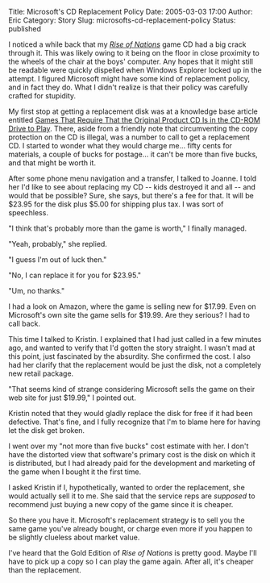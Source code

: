 Title: Microsoft's CD Replacement Policy
Date: 2005-03-03 17:00
Author: Eric
Category: Story
Slug: microsofts-cd-replacement-policy
Status: published

I noticed a while back that my *[Rise of
Nations](http://www.microsoft.com/games/riseofnations/)* game CD had a
big crack through it. This was likely owing to it being on the floor in
close proximity to the wheels of the chair at the boys' computer. Any
hopes that it might still be readable were quickly dispelled when
Windows Explorer locked up in the attempt. I figured Microsoft might
have some kind of replacement policy, and in fact they do. What I didn't
realize is that their policy was carefully crafted for
stupidity.<!--more-->

My first stop at getting a replacement disk was at a knowledge base
article entitled [Games That Require That the Original Product CD Is in
the CD-ROM Drive to
Play](http://support.microsoft.com/default.aspx?scid=kb;en-us;243258).
There, aside from a friendly note that circumventing the copy protection
on the CD is illegal, was a number to call to get a replacement CD. I
started to wonder what they would charge me... fifty cents for
materials, a couple of bucks for postage... it can't be more than five
bucks, and that might be worth it.

After some phone menu navigation and a transfer, I talked to Joanne. I
told her I'd like to see about replacing my CD -- kids destroyed it and
all -- and would that be possible? Sure, she says, but there's a fee for
that. It will be \$23.95 for the disk plus \$5.00 for shipping plus tax.
I was sort of speechless.

"I think that's probably more than the game is worth," I finally
managed.

"Yeah, probably," she replied.

"I guess I'm out of luck then."

"No, I can replace it for you for \$23.95."

"Um, no thanks."

I had a look on Amazon, where the game is selling new for \$17.99.
Even on Microsoft's own site the game sells for \$19.99. Are they
serious? I had to call back.

This time I talked to Kristin. I explained that I had just called in a
few minutes ago, and wanted to verify that I'd gotten the story
straight. I wasn't mad at this point, just fascinated by the absurdity.
She confirmed the cost. I also had her clarify that the replacement
would be just the disk, not a completely new retail package.

"That seems kind of strange considering Microsoft sells the game on
their web site for just \$19.99," I pointed out.

Kristin noted that they would gladly replace the disk for free if it had
been defective. That's fine, and I fully recognize that I'm to blame
here for having let the disk get broken.

I went over my "not more than five bucks" cost estimate with her. I
don't have the distorted view that software's primary cost is the disk
on which it is distributed, but I had already paid for the development
and marketing of the game when I bought it the first time.

I asked Kristin if I, hypothetically, wanted to order the replacement,
she would actually sell it to me. She said that the service reps are
*supposed* to recommend just buying a new copy of the game since it is
cheaper.

So there you have it. Microsoft's replacement strategy is to sell you
the same game you've already bought, or charge even more if you happen
to be slightly clueless about market value.

I've heard that the Gold Edition of *Rise of Nations* is pretty good.
Maybe I'll have to pick up a copy so I can play the game again. After
all, it's cheaper than the replacement.

